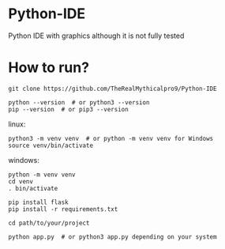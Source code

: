 # Python-IDE
Python IDE with graphics although it is not fully tested

# How to run?

```
git clone https://github.com/TheRealMythicalpro9/Python-IDE
```
```
python --version  # or python3 --version
pip --version  # or pip3 --version
```
linux:
```
python3 -m venv venv  # or python -m venv venv for Windows
source venv/bin/activate
```
windows:
```
python -m venv venv
cd venv
. bin/activate
```

```
pip install flask
pip install -r requirements.txt
```
```
cd path/to/your/project
```
```
python app.py  # or python3 app.py depending on your system
```
